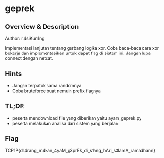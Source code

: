 # geprek

## Overview & Description

Author: n4siKun1ng

Implementasi lanjutan tentang gerbang logika xor.
Coba baca-baca cara xor bekerja dan implementasikan untuk dapat flag di sistem ini.
Jangan lupa connect dengan netcat.

## Hints
- Jangan terpatok sama randomnya
- Coba bruteforce buat nemuin prefix flagnya

## TL;DR
- peserta mendownload file yang diberikan yaitu ayam_geprek.py
- peserta melakukan analisa dari sistem yang berjalan

## Flag
TCP1P{dil4rang_m4kan_4yaM_g3prEk_di_s1ang_hAri_s3lamA_ramadhann}